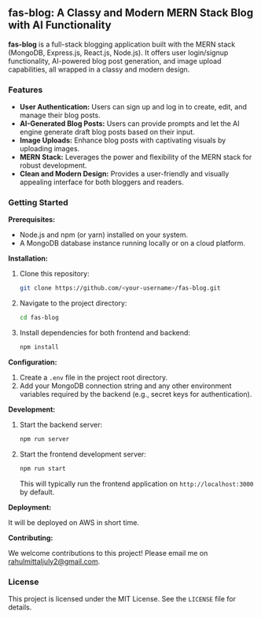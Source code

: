 ## fas-blog: A Classy and Modern MERN Stack Blog with AI Functionality

**fas-blog** is a full-stack blogging application built with the MERN stack (MongoDB, Express.js, React.js, Node.js). It offers user login/signup functionality, AI-powered blog post generation, and image upload capabilities, all wrapped in a classy and modern design.

### Features

* **User Authentication:** Users can sign up and log in to create, edit, and manage their blog posts.
* **AI-Generated Blog Posts:** Users can provide prompts and let the AI engine generate draft blog posts based on their input.
* **Image Uploads:** Enhance blog posts with captivating visuals by uploading images.
* **MERN Stack:** Leverages the power and flexibility of the MERN stack for robust development.
* **Clean and Modern Design:** Provides a user-friendly and visually appealing interface for both bloggers and readers.

### Getting Started

**Prerequisites:**

* Node.js and npm (or yarn) installed on your system.
* A MongoDB database instance running locally or on a cloud platform.

**Installation:**

1. Clone this repository:

   ```bash
   git clone https://github.com/<your-username>/fas-blog.git
   ```

2. Navigate to the project directory:

   ```bash
   cd fas-blog
   ```

3. Install dependencies for both frontend and backend:

   ```bash
   npm install
   ```

**Configuration:**

1. Create a `.env` file in the project root directory.
2. Add your MongoDB connection string and any other environment variables required by the backend (e.g., secret keys for authentication).

**Development:**

1. Start the backend server:

   ```bash
   npm run server
   ```

2. Start the frontend development server:

   ```bash
   npm run start
   ```

   This will typically run the frontend application on `http://localhost:3000` by default.

**Deployment:**

It will be deployed on AWS in short time.

**Contributing:**

We welcome contributions to this project! Please email me on rahulmittaljuly2@gmail.com.

### License

This project is licensed under the MIT License. See the `LICENSE` file for details.
